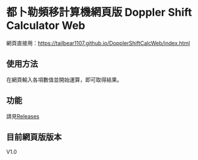 # 都卜勒頻移計算機網頁版 Doppler Shift Calculator Web
網頁直接用：<https://tailbear1107.github.io/DopplerShiftCalcWeb/index.html>

## 使用方法
在網頁輸入各項數值並開始運算，即可取得結果。

## 功能
請見[Releases](https://github.com/TailBear1107/DopplerShiftCalcWeb/releases)

## 目前網頁版版本
V1.0
